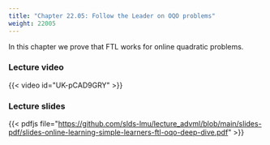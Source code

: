 ```yaml
---
title: "Chapter 22.05: Follow the Leader on OQO problems"
weight: 22005
---
```

In this chapter we prove that FTL works for online quadratic problems. 
<!--more-->

### Lecture video

{{< video id="UK-pCAD9GRY" >}}

### Lecture slides

{{< pdfjs file="https://github.com/slds-lmu/lecture_advml/blob/main/slides-pdf/slides-online-learning-simple-learners-ftl-oqo-deep-dive.pdf" >}}
